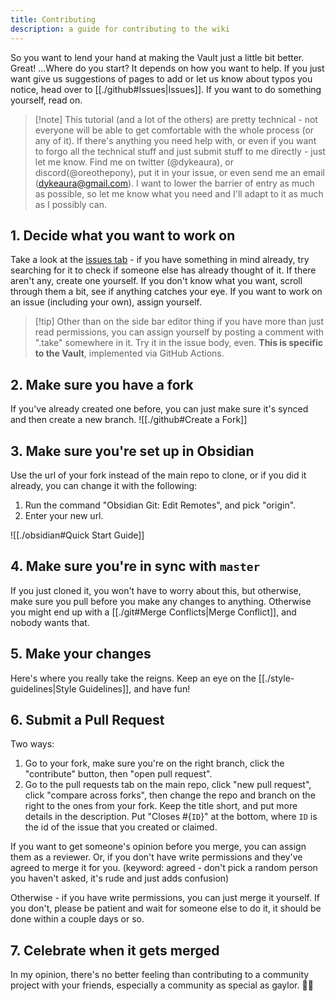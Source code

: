 ```yaml
---
title: Contributing
description: a guide for contributing to the wiki
---
```


So you want to lend your hand at making the Vault just a little bit better. Great! ...Where do you start? It depends on how you want to help. If you just want give us suggestions of pages to add or let us know about typos you notice, head over to [[./github#Issues|Issues]]. If you want to do something yourself, read on.

> [!note] This tutorial (and a lot of the others) are pretty technical - not everyone will be able to get comfortable with the whole process (or any of it). If there's anything you need help with, or even if you want to forgo all the technical stuff and just submit stuff to me directly - just let me know. Find me on twitter (@dykeaura), or discord(@oreothepony), put it in your issue, or even send me an email (dykeaura@gmail.com). I want to lower the barrier of entry as much as possible, so let me know what you need and I'll adapt to it as much as I possibly can.

## 1. Decide what you want to work on

Take a look at the [issues tab](https://github.com/hairpinfiles/hairpinfiles/issues) - if you have something in mind already, try searching for it to check if someone else has already thought of it. If there aren't any, create one yourself. If you don't know what you want, scroll through them a bit, see if anything catches your eye. If you want to work on an issue (including your own), assign yourself.

> [!tip] Other than on the side bar editor thing if you have more than just read permissions, you can assign yourself by posting a comment with ".take" somewhere in it. Try it in the issue body, even. **This is specific to the Vault**, implemented via GitHub Actions.

## 2. Make sure you have a fork

If you've already created one before, you can just make sure it's synced and then create a new branch.
![[./github#Create a Fork]]

## 3. Make sure you're set up in Obsidian

Use the url of your fork instead of the main repo to clone, or if you did it already, you can change it with the following:

1. Run the command "Obsidian Git: Edit Remotes", and pick "origin".
2. Enter your new url.

![[./obsidian#Quick Start Guide]]

## 4. Make sure you're in sync with `master`

If you just cloned it, you won't have to worry about this, but otherwise, make sure you pull before you make any changes to anything. Otherwise you might end up with a [[./git#Merge Conflicts|Merge Conflict]], and nobody wants that.

## 5. Make your changes

Here's where you really take the reigns. Keep an eye on the [[./style-guidelines|Style Guidelines]], and have fun!

## 6. Submit a Pull Request

Two ways:

1. Go to your fork, make sure you're on the right branch, click the "contribute" button, then "open pull request".
2. Go to the pull requests tab on the main repo, click "new pull request", click "compare across forks", then change the repo and branch on the right to the ones from your fork.
   Keep the title short, and put more details in the description. Put "Closes #{`ID`}" at the bottom, where `ID` is the id of the issue that you created or claimed.

If you want to get someone's opinion before you merge, you can assign them as a reviewer. Or, if you don't have write permissions and they've agreed to merge it for you. (keyword: agreed - don't pick a random person you haven't asked, it's rude and just adds confusion)

Otherwise - if you have write permissions, you can just merge it yourself. If you don't, please be patient and wait for someone else to do it, it should be done within a couple days or so.

## 7. Celebrate when it gets merged

In my opinion, there's no better feeling than contributing to a community project with your friends, especially a community as special as gaylor. 🥳🎉
